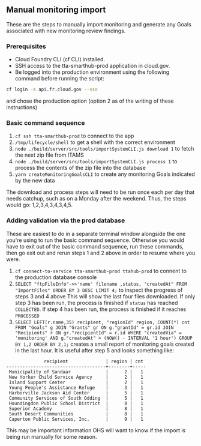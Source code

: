 ## Manual monitoring import

These are the steps to manually import monitoring and generate any Goals associated with new monitoring review findings.

### Prerequisites

- Cloud Foundry CLI (cf CLI) installed.
- SSH access to the tta-smarthub-prod application in cloud.gov.
- Be logged into the production environment using the following command before running the script:

```bash
cf login -a api.fr.cloud.gov --sso
```
and chose the production option (option 2 as of the writing of these instructions)

### Basic command sequence

1. `cf ssh tta-smarthub-prod` to connect to the app
2. `/tmp/lifecycle/shell` to get a shell with the correct environment
3. `node ./build/server/src/tools/importSystemCLI.js download 1` to fetch the next zip file from ITAMS
4. `node ./build/server/src/tools/importSystemCLI.js process 1` to process the contents of the zip file into the database
5. `yarn createMonitoringGoalsCLI` to create any monitoring Goals indicated by the new data

The download and process steps will need to be run once each per day that needs catchup, such as on a Monday after the weekend. Thus, the steps would go: 1,2,3,4,3,4,3,4,5.

### Adding validation via the prod database
These are easiest to do in a separate terminal window alongside the one you're using to run the basic command sequence. Otherwise you would have to exit out of the basic command sequence, run these commands, then go exit out and rerun steps 1 and 2 above in order to resume where you were.

1. `cf connect-to-service tta-smarthub-prod ttahub-prod` to connent to the production database console
2. `SELECT "ftpFileInfo"->>'name' filename ,status, "createdAt" FROM "ImportFiles" ORDER BY 3 DESC LIMIT 4;` to inspect the progress of steps 3 and 4 above
This will show the last four files downloaded. If only step 3 has been run, the process is finished if `status` has reached `COLLECTED`. If step 4 has been run, the process is finished if it reaches `PROCESSED`
3. `SELECT LEFT(r.name,35) recipient, "regionId" region, COUNT(*) cnt FROM "Goals" g JOIN "Grants" gr ON g."grantId" = gr.id JOIN "Recipients" r ON gr."recipientId" = r.id WHERE "createdVia" = 'monitoring' AND g."createdAt" > (NOW() - INTERVAL '1 hour') GROUP BY 1,2 ORDER BY 2,1;` creates a small report of monitoring goals created in the last hour. It is useful after step 5 and looks something like:
```
              recipient              | region | cnt
-------------------------------------+--------+-----
 Municipality of Sandaar             |      2 |   1
 New Yorker Child Service Agency     |      2 |   1
 Island Support Center               |      2 |   1
 Young People's Assistance Refuge    |      3 |   1
 Harborville Jackson Aid Center      |      5 |   1
 Community Services of South Odding  |      5 |   1
 Houndingdon Public School District  |      8 |   1
 Superior Academy                    |      8 |   1
 South Desert Communities            |      8 |   1
 Caperton Public Services, Inc.      |      9 |   1
```
This may be important information OHS will want to know if the import is being run manually for some reason.
